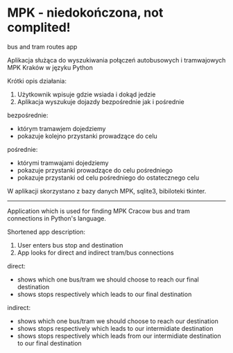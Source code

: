 # MPK - niedokończona, not complited!
bus and tram routes app

Aplikacja służąca do wyszukiwania połączeń autobusowych i tramwajowych MPK Kraków w języku Python

Krótki opis działania:
1. Użytkownik wpisuje gdzie wsiada i dokąd jedzie
2. Aplikacja wyszukuje dojazdy bezpośrednie jak i pośrednie

bezpośrednie:
- którym tramawjem dojedziemy
- pokazuje kolejno przystanki prowadzące do celu

pośrednie:
- którymi tramwajami dojedziemy
- pokazuje przystanki prowadzące do celu pośredniego
- pokazuje przystanki od celu pośredniego do ostatecznego celu

W aplikacji skorzystano z bazy danych MPK, sqlite3, bibiloteki tkinter.

-----------------------------------------------------------------------------
Application which is used for finding MPK Cracow bus and tram connections in Python's language.

Shortened app description:
1. User enters bus stop and destination
2. App looks for direct and indirect tram/bus connections

direct:
- shows which one bus/tram we should choose to reach our final destination
- shows stops respectively which leads to our final destination

indirect:
- shows which one bus/tram we should choose to reach our destination
- shows stops respectively which leads to our intermidiate destination
- shows stops respectively which leads from our intermidiate destination to our final destination


